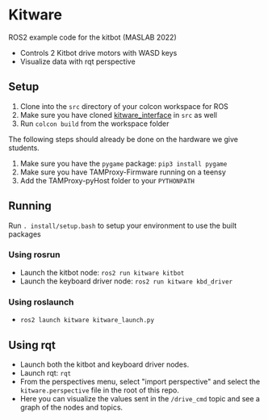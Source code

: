 # Kitware

ROS2 example code for the kitbot (MASLAB 2022)

* Controls 2 Kitbot drive motors with WASD keys
* Visualize data with rqt perspective

## Setup
1. Clone into the `src` directory of your colcon workspace for ROS
2. Make sure you have cloned [kitware_interface](https://github.com/MASLAB/kitware_interface) in `src` as well
3. Run `colcon build` from the workspace folder

The following steps should already be done on the hardware we give students.
1. Make sure you have the `pygame` package: `pip3 install pygame`
2. Make sure you have TAMProxy-Firmware running on a teensy
3. Add the TAMProxy-pyHost folder to your `PYTHONPATH`

## Running

Run `. install/setup.bash` to setup your environment to use the built packages

### Using rosrun
* Launch the kitbot node: `ros2 run kitware kitbot`
* Launch the keyboard driver node: `ros2 run kitware kbd_driver`

### Using roslaunch
* `ros2 launch kitware kitware_launch.py`

## Using rqt
* Launch both the kitbot and keyboard driver nodes.
* Launch rqt: `rqt`
* From the perspectives menu, select "import perspective" and select the `kitware.perspective` file in the root of this repo.
* Here you can visualize the values sent in the `/drive_cmd` topic and see a graph of the nodes and topics.
